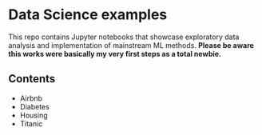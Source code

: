 # Data Science examples
This repo contains Jupyter notebooks that showcase exploratory data analysis and implementation of mainstream ML methods.
**Please be aware this works were basically my very first steps as a total newbie.**

## Contents
* Airbnb
* Diabetes
* Housing
* Titanic

